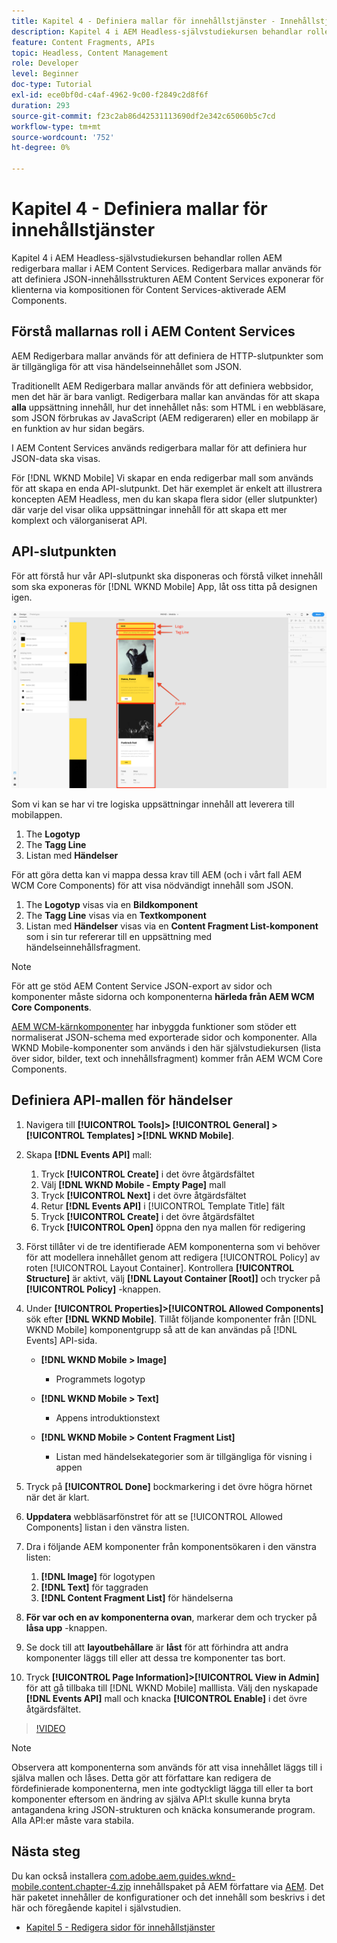 ```yaml
---
title: Kapitel 4 - Definiera mallar för innehållstjänster - Innehållstjänster
description: Kapitel 4 i AEM Headless-självstudiekursen behandlar rollen AEM redigerbara mallar i AEM Content Services. Redigerbara mallar används för att definiera den JSON-innehållsstruktur AEM Content Services visar.
feature: Content Fragments, APIs
topic: Headless, Content Management
role: Developer
level: Beginner
doc-type: Tutorial
exl-id: ece0bf0d-c4af-4962-9c00-f2849c2d8f6f
duration: 293
source-git-commit: f23c2ab86d42531113690df2e342c65060b5c7cd
workflow-type: tm+mt
source-wordcount: '752'
ht-degree: 0%

---
```


# Kapitel 4 - Definiera mallar för innehållstjänster

Kapitel 4 i AEM Headless-självstudiekursen behandlar rollen AEM redigerbara mallar i AEM Content Services. Redigerbara mallar används för att definiera JSON-innehållsstrukturen AEM Content Services exponerar för klienterna via kompositionen för Content Services-aktiverade AEM Components.

## Förstå mallarnas roll i AEM Content Services

AEM Redigerbara mallar används för att definiera de HTTP-slutpunkter som är tillgängliga för att visa händelseinnehållet som JSON.

Traditionellt AEM Redigerbara mallar används för att definiera webbsidor, men det här är bara vanligt. Redigerbara mallar kan användas för att skapa **alla** uppsättning innehåll, hur det innehållet nås: som HTML i en webbläsare, som JSON förbrukas av JavaScript (AEM redigeraren) eller en mobilapp är en funktion av hur sidan begärs.

I AEM Content Services används redigerbara mallar för att definiera hur JSON-data ska visas.

För [!DNL WKND Mobile] Vi skapar en enda redigerbar mall som används för att skapa en enda API-slutpunkt. Det här exemplet är enkelt att illustrera koncepten AEM Headless, men du kan skapa flera sidor (eller slutpunkter) där varje del visar olika uppsättningar innehåll för att skapa ett mer komplext och välorganiserat API.

## API-slutpunkten

För att förstå hur vår API-slutpunkt ska disponeras och förstå vilket innehåll som ska exponeras för [!DNL WKND Mobile] App, låt oss titta på designen igen.

![Evenemang-API för dekomposition av sida](./assets/chapter-4/design-to-component-mapping.png)

Som vi kan se har vi tre logiska uppsättningar innehåll att leverera till mobilappen.

1. The **Logotyp**
2. The **Tagg Line**
3. Listan med **Händelser**

För att göra detta kan vi mappa dessa krav till AEM (och i vårt fall AEM WCM Core Components) för att visa nödvändigt innehåll som JSON.

1. The **Logotyp** visas via en **Bildkomponent**
2. The **Tagg Line** visas via en **Textkomponent**
3. Listan med **Händelser** visas via en **Content Fragment List-komponent** som i sin tur refererar till en uppsättning med händelseinnehållsfragment.

>[!NOTE]
>
>För att ge stöd AEM Content Service JSON-export av sidor och komponenter måste sidorna och komponenterna **härleda från AEM WCM Core Components**.
>
>[AEM WCM-kärnkomponenter](https://github.com/Adobe-Marketing-Cloud/aem-core-wcm-components) har inbyggda funktioner som stöder ett normaliserat JSON-schema med exporterade sidor och komponenter. Alla WKND Mobile-komponenter som används i den här självstudiekursen (lista över sidor, bilder, text och innehållsfragment) kommer från AEM WCM Core Components.

## Definiera API-mallen för händelser

1. Navigera till **[!UICONTROL Tools]> [!UICONTROL General] > [!UICONTROL Templates] >[!DNL WKND Mobile]**.

1. Skapa **[!DNL Events API]** mall:

   1. Tryck **[!UICONTROL Create]** i det övre åtgärdsfältet
   1. Välj **[!DNL WKND Mobile - Empty Page]** mall
   1. Tryck **[!UICONTROL Next]** i det övre åtgärdsfältet
   1. Retur **[!DNL Events API]** i [!UICONTROL Template Title] fält
   1. Tryck **[!UICONTROL Create]** i det övre åtgärdsfältet
   1. Tryck **[!UICONTROL Open]** öppna den nya mallen för redigering

1. Först tillåter vi de tre identifierade AEM komponenterna som vi behöver för att modellera innehållet genom att redigera [!UICONTROL Policy] av roten [!UICONTROL Layout Container]. Kontrollera **[!UICONTROL Structure]** är aktivt, välj **[!DNL Layout Container \[Root\]]** och trycker på **[!UICONTROL Policy]** -knappen.
1. Under **[!UICONTROL Properties]>[!UICONTROL Allowed Components]** sök efter **[!DNL WKND Mobile]**. Tillåt följande komponenter från [!DNL WKND Mobile] komponentgrupp så att de kan användas på [!DNL Events] API-sida.

   * **[!DNL WKND Mobile > Image]**

      * Programmets logotyp

   * **[!DNL WKND Mobile > Text]**

      * Appens introduktionstext

   * **[!DNL WKND Mobile > Content Fragment List]**

      * Listan med händelsekategorier som är tillgängliga för visning i appen

1. Tryck på **[!UICONTROL Done]** bockmarkering i det övre högra hörnet när det är klart.
1. **Uppdatera** webbläsarfönstret för att se [!UICONTROL Allowed Components] listan i den vänstra listen.
1. Dra i följande AEM komponenter från komponentsökaren i den vänstra listen:
   1. **[!DNL Image]** för logotypen
   2. **[!DNL Text]** för taggraden
   3. **[!DNL Content Fragment List]** för händelserna
1. **För var och en av komponenterna ovan**, markerar dem och trycker på **låsa upp** -knappen.
1. Se dock till att **layoutbehållare** är **låst** för att förhindra att andra komponenter läggs till eller att dessa tre komponenter tas bort.
1. Tryck **[!UICONTROL Page Information]>[!UICONTROL View in Admin]** för att gå tillbaka till [!DNL WKND Mobile] malllista. Välj den nyskapade **[!DNL Events API]** mall och knacka **[!UICONTROL Enable]** i det övre åtgärdsfältet.

>[!VIDEO](https://video.tv.adobe.com/v/28342?quality=12&learn=on)

>[!NOTE]
>
> Observera att komponenterna som används för att visa innehållet läggs till i själva mallen och låses. Detta gör att författare kan redigera de fördefinierade komponenterna, men inte godtyckligt lägga till eller ta bort komponenter eftersom en ändring av själva API:t skulle kunna bryta antagandena kring JSON-strukturen och knäcka konsumerande program. Alla API:er måste vara stabila.

## Nästa steg

Du kan också installera [com.adobe.aem.guides.wknd-mobile.content.chapter-4.zip](https://github.com/adobe/aem-guides-wknd-mobile/releases/latest) innehållspaket på AEM författare via [AEM](http://localhost:4502/crx/packmgr/index.jsp). Det här paketet innehåller de konfigurationer och det innehåll som beskrivs i det här och föregående kapitel i självstudien.

* [Kapitel 5 - Redigera sidor för innehållstjänster](./chapter-5.md)
